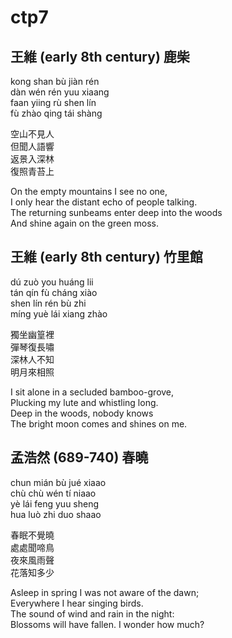 # ctp7
## 王維 (early 8th century) 鹿柴
kong shan bù jiàn rén  
dàn wén rén yuu xiaang  
faan yiing rù shen lín  
fù zhào qing tái shàng

空山不見人  
但聞人語響  
返景入深林  
復照青苔上

On the empty mountains I see no one,  
I only hear the distant echo of people talking.  
The returning sunbeams enter deep into the woods  
And shine again on the green moss.
## 王維 (early 8th century) 竹里館
dú zuò you huáng lii  
tán qín fù cháng xiào  
shen lín rén bù zhi  
míng yuè lái xiang zhào

獨坐幽篁裡  
彈琴復長嘯  
深林人不知  
明月來相照

I sit alone in a secluded bamboo-grove,  
Plucking my lute and whistling long.  
Deep in the woods, nobody knows  
The bright moon comes and shines on me.
## 孟浩然 (689-740) 春曉
chun mián bù jué xiaao  
chù chù wén tí niaao  
yè lái feng yuu sheng  
hua luò zhi duo shaao

春眠不覺曉  
處處聞啼鳥  
夜來風雨聲  
花落知多少

Asleep in spring I was not aware of the dawn;  
Everywhere I hear singing birds.  
The sound of wind and rain in the night:  
Blossoms will have fallen. I wonder how much?  

